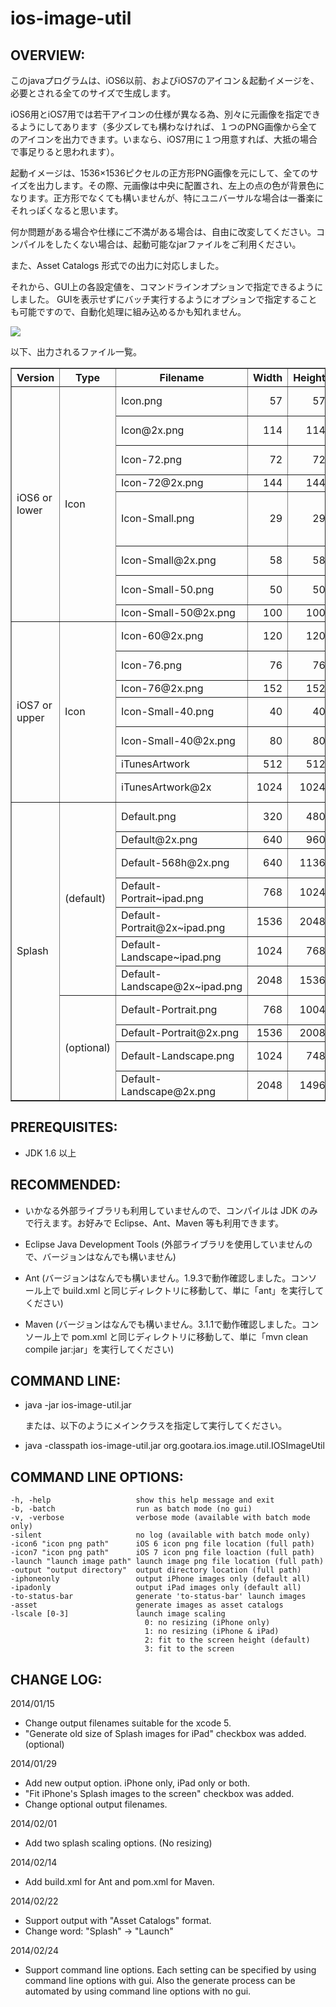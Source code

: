 ios-image-util
==============

OVERVIEW:
---------
このjavaプログラムは、iOS6以前、およびiOS7のアイコン＆起動イメージを、必要とされる全てのサイズで生成します。

iOS6用とiOS7用では若干アイコンの仕様が異なる為、別々に元画像を指定できるようにしてあります（多少ズレても構わなければ、１つのPNG画像から全てのアイコンを出力できます。いまなら、iOS7用に１つ用意すれば、大抵の場合で事足りると思われます）。

起動イメージは、1536×1536ピクセルの正方形PNG画像を元にして、全てのサイズを出力します。その際、元画像は中央に配置され、左上の点の色が背景色になります。正方形でなくても構いませんが、特にユニバーサルな場合は一番楽にそれっぽくなると思います。

何か問題がある場合や仕様にご不満がある場合は、自由に改変してください。コンパイルをしたくない場合は、起動可能なjarファイルをご利用ください。

また、Asset Catalogs 形式での出力に対応しました。

それから、GUI上の各設定値を、コマンドラインオプションで指定できるようにしました。
GUIを表示せずにバッチ実行するようにオプションで指定することも可能ですので、自動化処理に組み込めるかも知れません。

<img src="https://github.com/gootara-org/ios-image-util/blob/master/ios-image-util/docs/screen_ja.png?raw=true" />

以下、出力されるファイル一覧。
<table border="1">
	<tr>
		<th>Version</th>
		<th>Type</th>
		<th>Filename</th>
		<th>Width</th>
		<th>Height</th>
		<th>Description</th>
	</tr>
	<tr>
		<td rowspan="8">iOS6 or lower</td>
		<td rowspan="8">Icon</td>
		<td>Icon.png</td>
		<td align="right">57</td>
		<td align="right">57</td>
		<td>iPhone 3G / 3GS</td>
	</tr>
	<tr>
		<td>Icon@2x.png</td>
		<td align="right">114</td>
		<td align="right">114</td>
		<td>iPhone4 or later</td>
	</tr>
	<tr>
		<td>Icon-72.png</td>
		<td align="right">72</td>
		<td align="right">72</td>
		<td>iPad / iPad2 / iPad mini</td>
	</tr>
	<tr>
		<td>Icon-72@2x.png</td>
		<td align="right">144</td>
		<td align="right">144</td>
		<td>iPad3 or later</td>
	</tr>
	<tr>
		<td>Icon-Small.png</td>
		<td align="right">29</td>
		<td align="right">29</td>
		<td>iPhone3G / 3GS / iPad / iPad2 / iPad mini</td>
	</tr>
	<tr>
		<td>Icon-Small@2x.png</td>
		<td align="right">58</td>
		<td align="right">58</td>
		<td>iPhone4 / iPad3 or later</td>
	</tr>
	<tr>
		<td>Icon-Small-50.png</td>
		<td align="right">50</td>
		<td align="right">50</td>
		<td>iPad / iPad2 / iPad mini</td>
	</tr>
	<tr>
		<td>Icon-Small-50@2x.png</td>
		<td align="right">100</td>
		<td align="right">100</td>
		<td>iPad3 or later</td>
	</tr>
	<tr>
		<td rowspan="7">iOS7 or upper</td>
		<td rowspan="7">Icon</td>
		<td>Icon-60@2x.png</td>
		<td align="right">120</td>
		<td align="right">120</td>
		<td>iPhone4 or later</td>
	</tr>
	<tr>
		<td>Icon-76.png</td>
		<td align="right">76</td>
		<td align="right">76</td>
		<td>iPad / iPad2 / iPad mini</td>
	</tr>
	<tr>
		<td>Icon-76@2x.png</td>
		<td align="right">152</td>
		<td align="right">152</td>
		<td>iPad3 or later</td>
	</tr>
	<tr>
		<td>Icon-Small-40.png</td>
		<td align="right">40</td>
		<td align="right">40</td>
		<td>iPad2 / iPad mini</td>
	</tr>
	<tr>
		<td>Icon-Small-40@2x.png</td>
		<td align="right">80</td>
		<td align="right">80</td>
		<td>iPhone4 / iPad3 or later</td>
	</tr>
	<tr>
		<td>iTunesArtwork</td>
		<td align="right">512</td>
		<td align="right">512</td>
		<td>iTunes Artwork</td>
	</tr>
	<tr>
		<td>iTunesArtwork@2x</td>
		<td align="right">1024</td>
		<td align="right">1024</td>
		<td>iTunes Artwork(Retina)</td>
	</tr>
	<tr>
		<td rowspan="11">Splash</td>
		<td rowspan="7">(default)</td>
		<td>Default.png</td>
		<td align="right">320</td>
		<td align="right">480</td>
		<td>iPhone 3G / 3GS</td>
	</tr>
	<tr>
		<td>Default@2x.png</td>
		<td align="right">640</td>
		<td align="right">960</td>
		<td>iPhone4 / 4S</td>
	</tr>
	<tr>
		<td>Default-568h@2x.png</td>
		<td align="right">640</td>
		<td align="right">1136</td>
		<td>iPhone 5 or later</td>
	</tr>
	<tr>
		<td>Default-Portrait~ipad.png</td>
		<td align="right">768</td>
		<td align="right">1024</td>
		<td>iPad / iPad2 / iPad mini</td>
	</tr>
	<tr>
		<td>Default-Portrait@2x~ipad.png</td>
		<td align="right">1536</td>
		<td align="right">2048</td>
		<td>iPad 3 or later</td>
	</tr>
	<tr>
		<td>Default-Landscape~ipad.png</td>
		<td align="right">1024</td>
		<td align="right">768</td>
		<td>iPad 3 or later</td>
	</tr>
	<tr>
		<td>Default-Landscape@2x~ipad.png</td>
		<td align="right">2048</td>
		<td align="right">1536</td>
		<td>iPad 3 or later</td>
	</tr>
	<tr>
		<td rowspan="4">(optional)</td>
		<td>Default-Portrait.png</td>
		<td align="right">768</td>
		<td align="right">1004</td>
		<td>iPad / iPad2 / iPad mini</td>
	</tr>
	<tr>
		<td>Default-Portrait@2x.png</td>
		<td align="right">1536</td>
		<td align="right">2008</td>
		<td>iPad 3 or later</td>
	</tr>
	<tr>
		<td>Default-Landscape.png</td>
		<td align="right">1024</td>
		<td align="right">748</td>
		<td>iPad / iPad2 / iPad mini</td>
	</tr>
	<tr>
		<td>Default-Landscape@2x.png</td>
		<td align="right">2048</td>
		<td align="right">1496</td>
		<td>iPad 3 or later</td>
	</tr>
</table>



PREREQUISITES:
--------------
- JDK 1.6 以上

RECOMMENDED:
------------
- いかなる外部ライブラリも利用していませんので、コンパイルは JDK のみで行えます。お好みで Eclipse、Ant、Maven 等も利用できます。

- Eclipse Java Development Tools (外部ライブラリを使用していませんので、バージョンはなんでも構いません)

- Ant (バージョンはなんでも構いません。1.9.3で動作確認しました。コンソール上で build.xml と同じディレクトリに移動して、単に「ant」を実行してください)

- Maven (バージョンはなんでも構いません。3.1.1で動作確認しました。コンソール上で pom.xml と同じディレクトリに移動して、単に「mvn clean compile jar:jar」を実行してください)


COMMAND LINE:
-------------
- java -jar ios-image-util.jar

  または、以下のようにメインクラスを指定して実行してください。

- java -classpath ios-image-util.jar org.gootara.ios.image.util.IOSImageUtil

COMMAND LINE OPTIONS:
---------------------
    -h, -help                   show this help message and exit
    -b, -batch                  run as batch mode (no gui)
    -v, -verbose                verbose mode (available with batch mode only)
    -silent                     no log (available with batch mode only)
    -icon6 "icon png path"      iOS 6 icon png file location (full path)
    -icon7 "icon png path"      iOS 7 icon png file loaction (full path)
    -launch "launch image path" launch image png file location (full path)
    -output "output directory"  output directory location (full path)
    -iphoneonly                 output iPhone images only (default all)
    -ipadonly                   output iPad images only (default all)
    -to-status-bar              generate 'to-status-bar' launch images
    -asset                      generate images as asset catalogs
    -lscale [0-3]               launch image scaling
                                  0: no resizing (iPhone only)
                                  1: no resizing (iPhone & iPad)
                                  2: fit to the screen height (default)
                                  3: fit to the screen

CHANGE LOG:
-----------
2014/01/15
- Change output filenames suitable for the xcode 5.
- "Generate old size of Splash images for iPad" checkbox was added.(optional)

2014/01/29
- Add new output option. iPhone only, iPad only or both.
- "Fit iPhone's Splash images to the screen" checkbox was added.
- Change optional output filenames.

2014/02/01
- Add two splash scaling options. (No resizing)

2014/02/14
- Add build.xml for Ant and pom.xml for Maven.

2014/02/22
- Support output with "Asset Catalogs" format.
- Change word: "Splash" -> "Launch"

2014/02/24
- Support command line options.
  Each setting can be specified by using command line options with gui.
  Also the generate process can be automated by using command line options with no gui.

